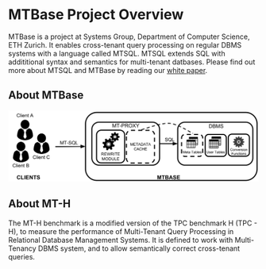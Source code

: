 # MTBase Project Overview

MTBase is a project at Systems Group, Department of Computer Science, ETH Zurich. It enables cross-tenant query processing on regular DBMS systems with a language called MTSQL. MTSQL extends SQL with addititional syntax and semantics for multi-tenant datbases. Please find out more about MTSQL and MTBase by reading our [white paper](extended.pdf).

## About MTBase
![MTBase Architecture](mtbase-arch.png "MTBase Architecture")



## About MT-H
The MT-H benchmark is a modified version of the TPC benchmark H (TPC - H), to measure the performance of Multi-Tenant Query Processing in Relational Database Management Systems. 
It is defined to work with Multi-Tenancy DBMS system, and to allow semantically correct cross-tenant queries.
